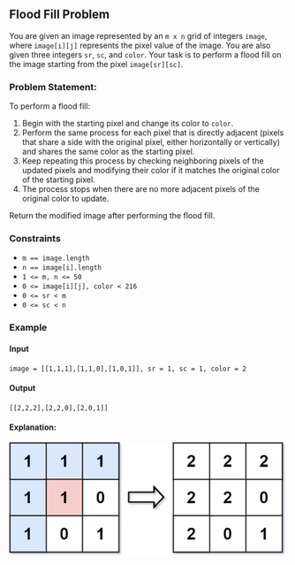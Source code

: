 ## Flood Fill Problem

You are given an image represented by an `m x n` grid of integers `image`, where `image[i][j]` represents the pixel value of the image. You are also given three integers `sr`, `sc`, and `color`. Your task is to perform a flood fill on the image starting from the pixel `image[sr][sc]`.

### Problem Statement:

To perform a flood fill:

1. Begin with the starting pixel and change its color to `color`.
2. Perform the same process for each pixel that is directly adjacent (pixels that share a side with the original pixel, either horizontally or vertically) and shares the same color as the starting pixel.
3. Keep repeating this process by checking neighboring pixels of the updated pixels and modifying their color if it matches the original color of the starting pixel.
4. The process stops when there are no more adjacent pixels of the original color to update.

Return the modified image after performing the flood fill.

### Constraints

- `m == image.length`
- `n == image[i].length`
- `1 <= m, n <= 50`
- `0 <= image[i][j], color < 216`
- `0 <= sr < m`
- `0 <= sc < n`

### Example

#### Input
```plaintext
image = [[1,1,1],[1,1,0],[1,0,1]], sr = 1, sc = 1, color = 2
```
#### Output
```plaintext
[[2,2,2],[2,2,0],[2,0,1]]
```
#### Explanation:
![Explaination](explain.jpg)
